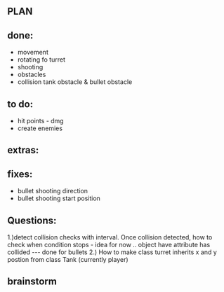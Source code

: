 ## PLAN

## done:

- movement
- rotating fo turret
- shooting
- obstacles
- collision tank obstacle & bullet obstacle

## to do:

- hit points - dmg
- create enemies

## extras:

## fixes:

- bullet shooting direction
- bullet shooting start position

##

## Questions:

1.)detect collision checks with interval. Once collision detected, how to check when condition stops - idea for now .. object have attribute has collided --- done for bullets
2.) How to make class turret inherits x and y postion from class Tank (currently player)

##

## brainstorm
